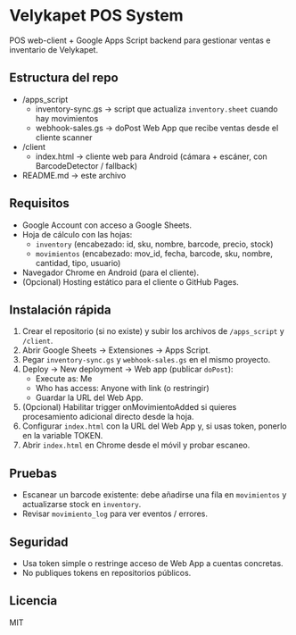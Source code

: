 # Velykapet POS System

POS web-client + Google Apps Script backend para gestionar ventas e inventario de Velykapet.

## Estructura del repo
- /apps_script
  - inventory-sync.gs        -> script que actualiza `inventory.sheet` cuando hay movimientos
  - webhook-sales.gs         -> doPost Web App que recibe ventas desde el cliente scanner
- /client
  - index.html               -> cliente web para Android (cámara + escáner, con BarcodeDetector / fallback)
- README.md                  -> este archivo

## Requisitos
- Google Account con acceso a Google Sheets.
- Hoja de cálculo con las hojas:
  - `inventory` (encabezado: id, sku, nombre, barcode, precio, stock)
  - `movimientos` (encabezado: mov_id, fecha, barcode, sku, nombre, cantidad, tipo, usuario)
- Navegador Chrome en Android (para el cliente).
- (Opcional) Hosting estático para el cliente o GitHub Pages.

## Instalación rápida
1. Crear el repositorio (si no existe) y subir los archivos de `/apps_script` y `/client`.
2. Abrir Google Sheets → Extensiones → Apps Script.
3. Pegar `inventory-sync.gs` y `webhook-sales.gs` en el mismo proyecto.
4. Deploy → New deployment → Web app (publicar `doPost`):
   - Execute as: Me
   - Who has access: Anyone with link (o restringir)
   - Guardar la URL del Web App.
5. (Opcional) Habilitar trigger onMovimientoAdded si quieres procesamiento adicional directo desde la hoja.
6. Configurar `index.html` con la URL del Web App y, si usas token, ponerlo en la variable TOKEN.
7. Abrir `index.html` en Chrome desde el móvil y probar escaneo.

## Pruebas
- Escanear un barcode existente: debe añadirse una fila en `movimientos` y actualizarse stock en `inventory`.
- Revisar `movimiento_log` para ver eventos / errores.

## Seguridad
- Usa token simple o restringe acceso de Web App a cuentas concretas.
- No publiques tokens en repositorios públicos.

## Licencia
MIT
